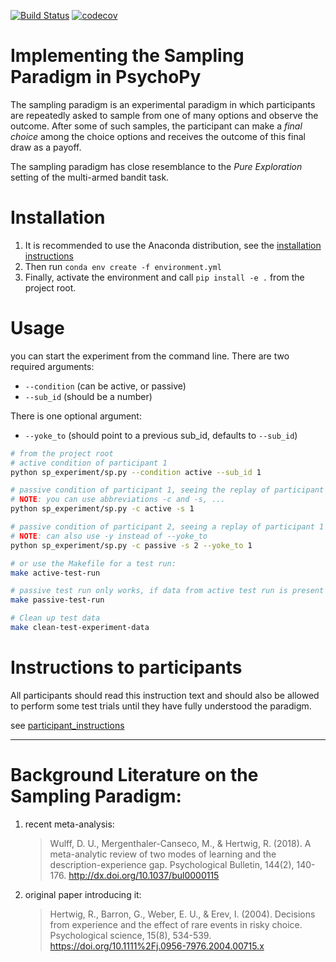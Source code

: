 [![Build Status](https://travis-ci.org/sappelhoff/sp_experiment.svg?branch=master)](https://travis-ci.org/sappelhoff/sp_experiment)
[![codecov](https://codecov.io/gh/sappelhoff/sp_experiment/branch/master/graph/badge.svg)](https://codecov.io/gh/sappelhoff/sp_experiment)

# Implementing the Sampling Paradigm in PsychoPy

The sampling paradigm is an experimental paradigm in which participants are
repeatedly asked to sample from one of many options and observe the outcome.
After some of such samples, the participant can make a *final choice* among the
choice options and receives the outcome of this final draw as a payoff.

The sampling paradigm has close resemblance to the *Pure Exploration* setting
of the multi-armed bandit task.

# Installation

1. It is recommended to use the Anaconda distribution, see the
[installation instructions](http://docs.continuum.io/anaconda/install/)
2. Then run `conda env create -f environment.yml`
3. Finally, activate the environment and call `pip install -e .` from the
   project root.

# Usage

you can start the experiment from the command line. There are two required
arguments:

- `--condition` (can be active, or passive)
- `--sub_id` (should be a number)

There is one optional argument:

- `--yoke_to` (should point to a previous sub_id, defaults to `--sub_id`)

```bash
# from the project root
# active condition of participant 1
python sp_experiment/sp.py --condition active --sub_id 1

# passive condition of participant 1, seeing the replay of participant 1
# NOTE: you can use abbreviations -c and -s, ...
python sp_experiment/sp.py -c active -s 1

# passive condition of participant 2, seeing a replay of participant 1
# NOTE: can also use -y instead of --yoke_to
python sp_experiment/sp.py -c passive -s 2 --yoke_to 1

# or use the Makefile for a test run:
make active-test-run

# passive test run only works, if data from active test run is present
make passive-test-run

# Clean up test data
make clean-test-experiment-data
```

# Instructions to participants

All participants should read this instruction text and should also be allowed
to perform some test trials until they have fully understood the paradigm.

see [participant_instructions](./participant_instuctions)

---
# Background Literature on the Sampling Paradigm:

1. recent meta-analysis:
   > Wulff, D. U., Mergenthaler-Canseco, M., & Hertwig, R. (2018). A meta-analytic review of two modes of learning and the description-experience gap. Psychological Bulletin, 144(2), 140-176. http://dx.doi.org/10.1037/bul0000115

2. original paper introducing it:
   > Hertwig, R., Barron, G., Weber, E. U., & Erev, I. (2004). Decisions from experience and the effect of rare events in risky choice. Psychological science, 15(8), 534-539. https://doi.org/10.1111%2Fj.0956-7976.2004.00715.x
